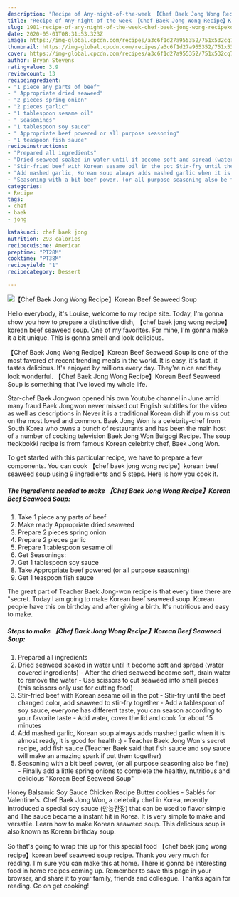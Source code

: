 ```yaml
---
description: "Recipe of Any-night-of-the-week 【Chef Baek Jong Wong Recipe】Korean Beef Seaweed Soup"
title: "Recipe of Any-night-of-the-week 【Chef Baek Jong Wong Recipe】Korean Beef Seaweed Soup"
slug: 1901-recipe-of-any-night-of-the-week-chef-baek-jong-wong-recipekorean-beef-seaweed-soup
date: 2020-05-01T08:31:53.323Z
image: https://img-global.cpcdn.com/recipes/a3c6f1d27a955352/751x532cq70/chef-baek-jong-wong-recipekorean-beef-seaweed-soup-recipe-main-photo.jpg
thumbnail: https://img-global.cpcdn.com/recipes/a3c6f1d27a955352/751x532cq70/chef-baek-jong-wong-recipekorean-beef-seaweed-soup-recipe-main-photo.jpg
cover: https://img-global.cpcdn.com/recipes/a3c6f1d27a955352/751x532cq70/chef-baek-jong-wong-recipekorean-beef-seaweed-soup-recipe-main-photo.jpg
author: Bryan Stevens
ratingvalue: 3.9
reviewcount: 13
recipeingredient:
- "1 piece any parts of beef"
- " Appropriate dried seaweed"
- "2 pieces spring onion"
- "2 pieces garlic"
- "1 tablespoon sesame oil"
- " Seasonings"
- "1 tablespoon soy sauce"
- " Appropriate beef powered or all purpose seasoning"
- "1 teaspoon fish sauce"
recipeinstructions:
- "Prepared all ingredients"
- "Dried seaweed soaked in water until it become soft and spread (water covered ingredients) After the dried seaweed became soft, drain water to remove the water Use scissors to cut seaweed into small pieces (this scissors only use for cutting food)"
- "Stir-fried beef with Korean sesame oil in the pot Stir-fry until the beef changed color, add seaweed to stir-fry together Add a tablespoon of soy sauce, everyone has different taste, you can season according to your favorite taste Add water, cover the lid and cook for about 15 minutes"
- "Add mashed garlic, Korean soup always adds mashed garlic when it is almost ready, it is good for health :) Teacher Baek Jong Won&#39;s secret recipe, add fish sauce (Teacher Baek said that fish sauce and soy sauce will make an amazing spark if put them together)"
- "Seasoning with a bit beef power, (or all purpose seasoning also be fine) Finally add a little spring onions to complete the healthy, nutritious and delicious &#34;Korean Beef Seaweed Soup&#34;"
categories:
- Recipe
tags:
- chef
- baek
- jong

katakunci: chef baek jong 
nutrition: 293 calories
recipecuisine: American
preptime: "PT28M"
cooktime: "PT38M"
recipeyield: "1"
recipecategory: Dessert

---
```



![【Chef Baek Jong Wong Recipe】Korean Beef Seaweed Soup](https://img-global.cpcdn.com/recipes/a3c6f1d27a955352/751x532cq70/chef-baek-jong-wong-recipekorean-beef-seaweed-soup-recipe-main-photo.jpg)

Hello everybody, it's Louise, welcome to my recipe site. Today, I'm gonna show you how to prepare a distinctive dish, 【chef baek jong wong recipe】korean beef seaweed soup. One of my favorites. For mine, I'm gonna make it a bit unique. This is gonna smell and look delicious.

【Chef Baek Jong Wong Recipe】Korean Beef Seaweed Soup is one of the most favored of recent trending meals in the world. It is easy, it's fast, it tastes delicious. It's enjoyed by millions every day. They're nice and they look wonderful. 【Chef Baek Jong Wong Recipe】Korean Beef Seaweed Soup is something that I've loved my whole life.

Star-chef Baek Jongwon opened his own Youtube channel in June amid many fraud Baek Jongwon never missed out English subtitles for the video as well as descriptions in Never it is a traditional Korean dish if you miss out on the most loved and common. Baek Jong Won is a celebrity-chef from South Korea who owns a bunch of restaurants and has been the main host of a number of cooking television Baek Jong Won Bulgogi Recipe. The soup tteokbokki recipe is from famous Korean celebrity chef, Baek Jong Won.


To get started with this particular recipe, we have to prepare a few components. You can cook 【chef baek jong wong recipe】korean beef seaweed soup using 9 ingredients and 5 steps. Here is how you cook it.

<!--inarticleads1-->

##### The ingredients needed to make 【Chef Baek Jong Wong Recipe】Korean Beef Seaweed Soup:

1. Take 1 piece any parts of beef
1. Make ready  Appropriate dried seaweed
1. Prepare 2 pieces spring onion
1. Prepare 2 pieces garlic
1. Prepare 1 tablespoon sesame oil
1. Get  Seasonings:
1. Get 1 tablespoon soy sauce
1. Take  Appropriate beef powered (or all purpose seasoning)
1. Get 1 teaspoon fish sauce


The great part of Teacher Baek Jong-won recipe is that every time there are &#34;secret. Today I am going to make Korean beef seaweed soup. Korean people have this on birthday and after giving a birth. It&#39;s nutritious and easy to make. 

<!--inarticleads2-->

##### Steps to make 【Chef Baek Jong Wong Recipe】Korean Beef Seaweed Soup:

1. Prepared all ingredients
1. Dried seaweed soaked in water until it become soft and spread (water covered ingredients) - After the dried seaweed became soft, drain water to remove the water - Use scissors to cut seaweed into small pieces (this scissors only use for cutting food)
1. Stir-fried beef with Korean sesame oil in the pot - Stir-fry until the beef changed color, add seaweed to stir-fry together - Add a tablespoon of soy sauce, everyone has different taste, you can season according to your favorite taste - Add water, cover the lid and cook for about 15 minutes
1. Add mashed garlic, Korean soup always adds mashed garlic when it is almost ready, it is good for health :) - Teacher Baek Jong Won&#39;s secret recipe, add fish sauce (Teacher Baek said that fish sauce and soy sauce will make an amazing spark if put them together)
1. Seasoning with a bit beef power, (or all purpose seasoning also be fine) - Finally add a little spring onions to complete the healthy, nutritious and delicious &#34;Korean Beef Seaweed Soup&#34;


Honey Balsamic Soy Sauce Chicken Recipe Butter cookies - Sablés for Valentine&#39;s. Chef Baek Jong Won, a celebrity chef in Korea, recently introduced a special soy sauce (만능간장) that can be used to flavor simple and The sauce became a instant hit in Korea. It is very simple to make and versatile. Learn how to make Korean seaweed soup. This delicious soup is also known as Korean birthday soup. 

So that's going to wrap this up for this special food 【chef baek jong wong recipe】korean beef seaweed soup recipe. Thank you very much for reading. I'm sure you can make this at home. There is gonna be interesting food in home recipes coming up. Remember to save this page in your browser, and share it to your family, friends and colleague. Thanks again for reading. Go on get cooking!
